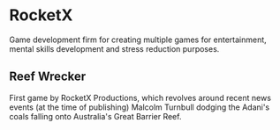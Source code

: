 # RocketX
Game development firm for creating multiple games for entertainment, mental skills development and stress reduction purposes.
## Reef Wrecker
First game by RocketX Productions, which revolves around recent news events (at the time of publishing) Malcolm Turnbull dodging the Adani's coals falling onto Australia's Great Barrier Reef.
